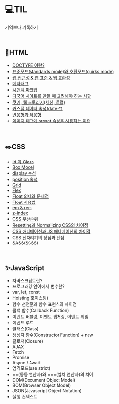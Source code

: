 # 💻TIL

기억보다 기록하기

<br>

## 📃HTML
- [DOCTYPE 이란?](html/doctype.md)
- [표준모드(standards mode)와 호환모드(quirks mode)](html/mode.md)
- [웹 접근성 & 웹 표준 & 웹 호환성](html/web.md)
- [메타태그](html/meta.md) 
- [시맨틱 마크업](html/semantic.md)
- [다국어 사이트를 만들 때 고려해야 하는 사항](html/language.md)
- [쿠키, 웹 스토리지(세션, 로컬)](html/storage.md)
- [커스텀 데이터 속성(date-*)](html/data.md)
- [반응형과 적응형](html/responsive.md)
- [이미지 태그에 srcset 속성을 사용하는 이유](html/img.md)

<br>

## ✒️CSS
- [Id 와 Class](css/selector.md)
- [Box Model](css/box_model.md)
- [display 속성](css/display.md)
- [position 속성](css/position.md)
- [Grid](css/grid.md)
- [Flex](css/flex.md)
- [Float 의미와 문제점](css/float.md)
- [Float 사용법](css/float-2.md)
- [em & rem](css/fontSize.md)
- [z-index](css/z-index.md)
- [CSS 우선순위](css/priority.md)
- [Resetting과 Normalizing CSS의 차이점](css/reset.md)
- [CSS 애니메이션과 JS 애니메이션의 차이점](css/animation.md)
- CSS 전처리기의 장점과 단점
- SASS(SCSS)

<br>

## ✨JavaScript
- 자바스크립트란?
- 프로그래밍 언어에서 변수란?
- var, let, const
- Hoisting(호이스팅)
- 함수 선언문과 함수 표현식의 차이점
- 콜백 함수(Callback Function)
- 이벤트 버블링, 이벤트 캡처링, 이벤트 위임
- 이벤트 루프
- 클래스(Class)
- 생성자 함수(Constructor Function) + new
- 클로저(Closure)
- AJAX
- Fetch
- Promise
- Async / Await
- 엄격모드(use strict)
- ==(동등 연산자)와 ===(일치 연산자)의 차이
- DOM(Document Object Model)
- BOM(Browser Object Model)
- JSON(Javascript Object Notation)
- 실행 컨텍스트 